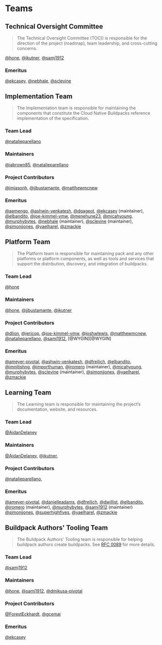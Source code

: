 # Teams

## Technical Oversight Committee

> The Technical Oversight Committee (TOC)) is responsible for the direction of the project (roadmap), team leadership, and cross-cutting concerns.

[@hone][@hone],
[@jkutner][@jkutner],
[@samj1912][@samj1912]

### Emeritus

[@ekcasey][@ekcasey],
[@nebhale][@nebhale],
[@sclevine][@sclevine]

## Implementation Team

> The Implementation team is responsible for maintaining the components that constitute the Cloud Native Buildpacks reference implementation of the specification.

### Team Lead

[@natalieparellano][@natalieparellano]

### Maintainers

[@jabrown85][@jabrown85],
[@natalieparellano][@natalieparellano]

### Project Contributors

[@imjasonh][@imjasonh],
[@jjbustamante][@jjbustamante],
[@matthewmcnew][@matthewmcnew]

### Emeritus

[@aemengo][@aemengo],
[@ashwin-venkatesh][@ashwin-venkatesh],
[@dgageot][@dgageot],
[@ekcasey][@ekcasey] (maintainer),
[@elbandito][@elbandito],
[@joe-kimmel-vmw][@joe-kimmel-vmw],
[@menehune23][@menehune23],
[@micahyoung][@micahyoung],
[@murphybytes][@murphybytes],
[@nebhale][@nebhale] (maintainer),
[@sclevine][@sclevine] (maintainer),
[@simonjjones][@simonjjones],
[@yaelharel][@yaelharel],
[@zmackie][@zmackie]

## Platform Team

> The Platform team is responsible for maintaining pack and any other platforms or platform components, as well as tools and services that support the distribution, discovery, and integration of buildpacks.

### Team Lead

[@hone][@hone]

### Maintainers

[@hone][@hone],
[@jjbustamante][@jjbustamante],
[@jkutner][@jkutner]

### Project Contributors

[@dlion][@dlion],
[@jericop][@jericop],
[@joe-kimmel-vmw][@joe-kimmel-vmw],
[@joshwlewis][@joshwlewis],
[@matthewmcnew][@matthewmcnew],
[@natalieparellano][@natalieparellano],
[@samj1912][@samj1912],
[@WYGIN][@WYGIN]

### Emeritus

[@ameyer-pivotal][@ameyer-pivotal],
[@ashwin-venkatesh][@ashwin-venkatesh],
[@dfreilich][@dfreilich],
[@elbandito][@elbandito],
[@imnitishng][@imnitishng],
[@importhuman][@importhuman],
[@jromero][@jromero] (maintainer),
[@micahyoung][@micahyoung],
[@murphybytes][@murphybytes],
[@sclevine][@sclevine] (maintainer),
[@simonjjones][@simonjjones],
[@yaelharel][@yaelharel],
[@zmackie][@zmackie]

## Learning Team

> The Learning team is responsible for maintaining the project’s documentation, website, and resources.

### Team Lead

[@AidanDelaney][@AidanDelaney]

### Maintainers

[@AidanDelaney][@AidanDelaney],
[@jkutner][@jkutner],

### Project Contributors

[@natalieparellano][@natalieparellano],

### Emeritus

[@ameyer-pivotal][@ameyer-pivotal],
[@danielleadams][@danielleadams],
[@dfreilich][@dfreilich],
[@dwillist][@dwillist],
[@elbandito][@elbandito],
[@jromero][@jromero] (maintainer),
[@murphybytes][@murphybytes],
[@samj1912][@samj1912] (maintainer)
[@simonjjones][@simonjjones],
[@superhighfives][@superhighfives],
[@yaelharel][@yaelharel],
[@zmackie][@zmackie]

## Buildpack Authors' Tooling Team

> The Buildpack Authors' Tooling team is responsible for helping buildpack authors create buildpacks. See [RFC 0089](https://github.com/buildpacks/rfcs/blob/main/text/0089-buildpack-authors-tooling-subteam.md) for more details.

### Team Lead

[@samj1912][@samj1912]

### Maintainers

[@hone][@hone],
[@samj1912][@samj1912],
[@dmikusa-pivotal][@dmikusa-pivotal]

### Project Contributors

[@ForestEckhardt][@ForestEckhardt],
[@gcemaj][@gcemaj]

### Emeritus

[@ekcasey][@ekcasey]

[@AidanDelaney]: https://github.com/AidanDelaney
[@AswinTimalsina]: https://github.com/AswinTimalsina
[@Brahyt]: https://github.com/Brahyt
[@ForestEckhardt]: https://github.com/foresteckhardt
[@aemengo]: https://github.com/aemengo
[@ameyer-pivotal]: https://github.com/ameyer-pivotal
[@ashwin-venkatesh]: https://github.com/ashwin-venkatesh
[@danielleadams]: https://github.com/danielleadams
[@dfreilich]: https://github.com/dfreilich
[@dgageot]: https://github.com/dgageot
[@dlion]: https://github.com/dlion
[@dmikusa-pivotal]: https://github.com/dmikusa-pivotal
[@dwillist]: https://github.com/dwillist
[@ekcasey]: https://github.com/ekcasey
[@elbandito]: https://github.com/elbandito
[@gcemaj]: https://github.com/gcemaj
[@hone]: https://github.com/hone
[@imjasonh]: https://github.com/imjasonh
[@imnitishng]: https://github.com/imnitishng
[@importhuman]: https://github.com/importhuman
[@jericop]: https://github.com/jericop
[@jabrown85]: https://github.com/jabrown85
[@jjbustamante]: https://github.com/jjbustamante
[@jkutner]: https://github.com/jkutner
[@joe-kimmel-vmw]: https://github.com/joe-kimmel-vmw
[@joshwlewis]: https://github.com/joshwlewis
[@jromero]: https://github.com/jromero
[@matthewmcnew]: https://github.com/matthewmcnew
[@menehune23]: https://github.com/menehune23
[@micahyoung]: https://github.com/micahyoung
[@mritunjaysharma394]: https://github.com/mritunjaysharma394
[@murphybytes]: https://github.com/murphybytes
[@natalieparellano]: https://github.com/natalieparellano
[@nebhale]: https://github.com/nebhale
[@samj1912]: https://github.com/samj1912
[@sclevine]: https://github.com/sclevine
[@simonjjones]: https://github.com/simonjjones
[@superhighfives]: https://github.com/superhighfives
[@yaelharel]: https://github.com/yaelharel
[@zmackie]: https://github.com/zmackie
